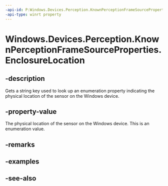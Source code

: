 ```yaml
---
-api-id: P:Windows.Devices.Perception.KnownPerceptionFrameSourceProperties.EnclosureLocation
-api-type: winrt property
---
```


<!-- Property syntax
public string EnclosureLocation { get; }
-->

# Windows.Devices.Perception.KnownPerceptionFrameSourceProperties.EnclosureLocation

## -description
Gets a string key used to look up an enumeration property indicating the physical location of the sensor on the Windows device.

## -property-value
The physical location of the sensor on the Windows device. This is an enumeration value.

## -remarks

## -examples

## -see-also
